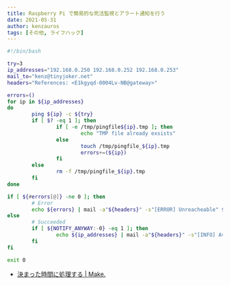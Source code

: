 ```yaml
---
title: Raspberry Pi で簡易的な死活監視とアラート通知を行う
date: 2021-05-31
author: kenzauros
tags: [その他, ライフハック]
---
```



```sh
#!/bin/bash

try=3
ip_addresses="192.168.0.250 192.168.0.252 192.168.0.253"
mail_to="kenz@tinyjoker.net"
headers="References: <E1kgyqd-0004Lv-NB@gateway>"

errors=()
for ip in ${ip_addresses}
do
        ping ${ip} -c ${try}
        if [ $? -eq 1 ]; then
                if [ -e /tmp/pingfile${ip}.tmp ]; then
                        echo "TMP file already exsists"
                else
                        touch /tmp/pingfile_${ip}.tmp
                        errors+=(${ip})
                fi
        else
                rm -f /tmp/pingfile_${ip}.tmp
        fi
done

if [ ${#errors[@]} -ne 0 ]; then
        # Error
        echo ${errors} | mail -a"${headers}" -s"[ERROR] Unreacheable" ${mail_to}
else
        # Succeeded
        if [ ${NOTIFY_ANYWAY:-0} -eq 1 ]; then
                echo ${ip_addresses} | mail -a"${headers}" -s"[INFO] Available" ${mail_to}
        fi
fi

exit 0
```
- [決まった時間に処理する | Make.](http://make.bcde.jp/raspberry-pi/%E6%B1%BA%E3%81%BE%E3%81%A3%E3%81%9F%E6%99%82%E9%96%93%E3%81%AB%E5%87%A6%E7%90%86%E3%81%99%E3%82%8B/)